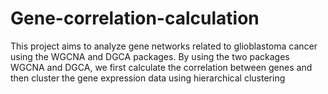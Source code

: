 # Gene-correlation-calculation
This project aims to analyze gene networks related to glioblastoma cancer using the WGCNA and DGCA packages. By using the two packages WGCNA and DGCA, we first calculate the correlation between genes and then cluster the gene expression data using hierarchical clustering
